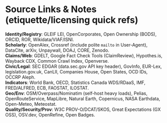 # Source Links & Notes (etiquette/licensing quick refs)

**Identity/Registry**: GLEIF LEI, OpenCorporates, Open Ownership (BODS), ORCID, ROR, Wikidata/VIAF/ISNI.  
**Scholarly**: OpenAlex, Crossref (include polite `mailto` in User-Agent), DataCite, arXiv, Unpaywall, DOAJ, CORE, Zenodo.  
**Claims/Web**: GDELT, Google Fact Check Tools (ClaimReview), Hypothes.is, Wayback CDX, Common Crawl Index, Openverse.  
**Civic/Legal**: SEC EDGAR (data.sec.gov API key header), GovInfo, EUR-Lex, legislation.gov.uk, CanLII, Companies House, Open States, OCD IDs, OCCRP Aleph.  
**Indicators**: World Bank, OECD, Statistics Canada WDS/RDaaS, IMF, FRED/ALFRED, ECB, FAOSTAT, ILOSTAT.  
**Geo/Env**: OSM/Overpass/Nominatim (self-host heavy loads), Pelias, OpenRouteService, MapLibre, Natural Earth, Copernicus, NASA Earthdata, Open-Meteo, Meteostat.  
**Quality/Security/Prov**: W3C PROV-O/DCAT/SKOS, Great Expectations (GX OSS), OSV.dev, OpenRefine, Open Badges.
